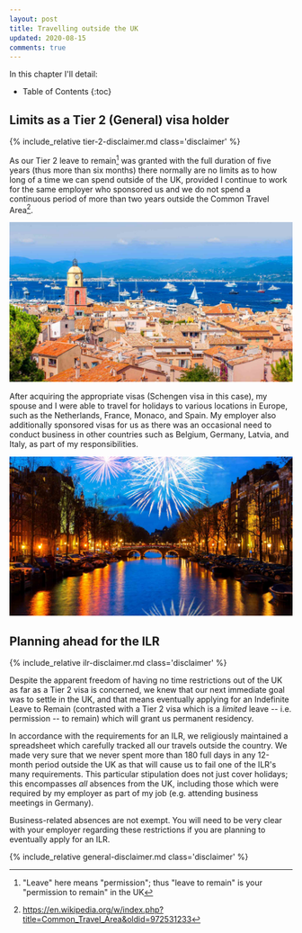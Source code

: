 ```yaml
---
layout: post
title: Travelling outside the UK
updated: 2020-08-15
comments: true
---
```


In this chapter I'll detail:

* Table of Contents
{:toc}

## Limits as a Tier 2 (General) visa holder

{% include_relative tier-2-disclaimer.md class='disclaimer' %}

As our Tier 2 leave to remain[^leave] was granted with the full duration of five years (thus more than six months) there normally are no limits as to how long of a time we can spend outside of the UK, provided I continue to work for the same employer who sponsored us and we do not spend a continuous period of more than two years outside the Common Travel Area[^common-travel-area].

[^leave]: "Leave" here means "permission"; thus "leave to remain" is your "permission to remain" in the UK
[^common-travel-area]: <https://en.wikipedia.org/w/index.php?title=Common_Travel_Area&oldid=972531233>

![](/assets/saint-tropez.jpg)

After acquiring the appropriate visas (Schengen visa in this case), my spouse and I were able to travel for holidays to various locations in Europe, such as the Netherlands, France, Monaco, and Spain. My employer also additionally sponsored visas for us as there was an occasional need to conduct business in other countries such as Belgium, Germany, Latvia, and Italy, as part of my responsibilities.

![](/assets/amsterdam-fireworks.jpg)

## Planning ahead for the ILR

{% include_relative ilr-disclaimer.md class='disclaimer' %}

Despite the apparent freedom of having no time restrictions out of the UK as far as a Tier 2 visa is concerned, we knew that our next immediate goal was to settle in the UK, and that means eventually applying for an Indefinite Leave to Remain (contrasted with a Tier 2 visa which is a *limited* leave -- i.e. permission -- to remain) which will grant us permanent residency.

In accordance with the requirements for an ILR, we religiously maintained a spreadsheet which carefully tracked all our travels outside the country. We made very sure that we never spent more than 180 full days in any 12-month period outside the UK as that will cause us to fail one of the ILR's many requirements. This particular stipulation does not just cover holidays; this encompasses *all* absences from the UK, including those which were required by my employer as part of my job (e.g. attending business meetings in Germany).

Business-related absences are not exempt. You will need to be very clear with your employer regarding these restrictions if you are planning to eventually apply for an ILR.

{% include_relative general-disclaimer.md class='disclaimer' %}